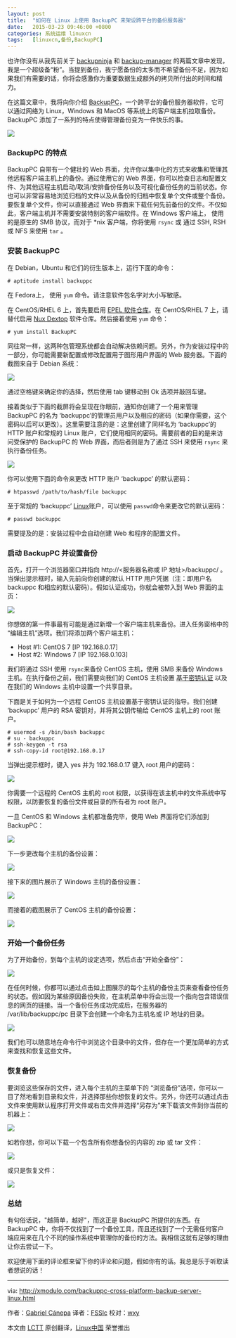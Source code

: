 ```yaml
---
layout: post
title:	"如何在 Linux 上使用 BackupPC 来架设跨平台的备份服务器"
date:	2015-03-23 09:46:00 +0800 
categories:	系统运维 linuxcn 
tags:	[linuxcn,备份,BackupPC]
---
```



也许你没有从我先前关于 [backupninja](http://linux.cn/article-5096-1.html) 和 [backup-manager](http://linux.cn/article-4586-1.html) 的两篇文章中发现，我是一个超级备“粉”。当提到备份，我宁愿备份的太多而不希望备份不足，因为如果我们有需要的话，你将会感激你为重要数据生成额外的拷贝所付出的时间和精力。


在这篇文章中，我将向你介绍 [BackupPC](http://backuppc.sourceforge.net/)，一个跨平台的备份服务器软件，它可以通过网络为 Linux，Windows 和 MacOS 等系统上的客户端主机拉取备份。BackupPC 添加了一系列的特点使得管理备份变为一件快乐的事。


![](/Asserts/Images//attachment/album/201503/20/235236goipii0u37jybbuo.jpg)


### BackupPC 的特点


BackupPC 自带有一个健壮的 Web 界面，允许你以集中化的方式来收集和管理其他远程客户端主机上的备份。通过使用它的 Web 界面，你可以检查日志和配置文件、为其他远程主机启动/取消/安排备份任务以及可视化备份任务的当前状态。你也可以非常容易地浏览归档的文件以及从备份的归档中恢复单个文件或整个备份。要恢复单个文件，你可以直接通过 Web 界面来下载任何先前备份的文件。不仅如此，客户端主机并不需要安装特别的客户端软件。在 Windows 客户端上， 使用的是原生的 SMB 协议，而对于 \*nix 客户端，你将使用 `rsync` 或 通过 SSH, RSH 或 NFS 来使用 `tar` 。


### 安装 BackupPC


在 Debian，Ubuntu 和它们的衍生版本上，运行下面的命令：



```
# aptitude install backuppc 

```

在 Fedora上， 使用 `yum` 命令。请注意软件包名字对大小写敏感。


在 CentOS/RHEL 6 上，首先要启用 [EPEL 软件仓库](http://linux.cn/article-2324-1.html)。在 CentOS/RHEL 7 上，请替代启用 [Nux Dextop](http://linux.cn/article-3889-1.html) 软件仓库。然后接着使用 `yum` 命令：



```
# yum install BackupPC 

```

同往常一样，这两种包管理系统都会自动解决依赖问题。另外，作为安装过程中的一部分，你可能需要新配置或修改配置用于图形用户界面的 Web 服务器。下面的截图来自于 Debian 系统：


![](/Asserts/Images//attachment/album/201503/20/235239b4atzr453axhrhfr.jpg)


通过空格键来确定你的选择，然后使用 tab 键移动到 Ok 选项并敲回车键。


接着类似于下面的截屏将会呈现在你眼前，通知你创建了一个用来管理 BackupPC 的名为 ‘backuppc’的管理员用户以及相应的密码（如果你需要，这个密码以后可以更改）。这里需要注意的是：这里创建了同样名为 ‘backuppc’的 HTTP 账户和常规的 Linux 账户，它们使用相同的密码。需要前者的目的是来访问受保护的 BackupPC 的 Web 界面，而后者则是为了通过 SSH 来使用 `rsync` 来执行备份任务。


![](/Asserts/Images//attachment/album/201503/20/235241zl2i9ueazf8wweuz.jpg)


你可以使用下面的命令来更改 HTTP 账户 ‘backuppc’ 的默认密码：



```
# htpasswd /path/to/hash/file backuppc 

```

至于常规的 ‘backuppc’ [Linux](http://xmodulo.com/recommend/linuxguide)账户，可以使用 `passwd`命令来更改它的默认密码：



```
# passwd backuppc 

```

需要提及的是：安装过程中会自动创建 Web 和程序的配置文件。


### 启动 BackupPC 并设置备份


首先，打开一个浏览器窗口并指向 http://<服务器名称或 IP 地址>/backuppc/ 。当弹出提示框时，输入先前向你创建的默认 HTTP 用户凭据（注：即用户名 backuppc 和相应的默认密码）。假如认证成功，你就会被带入到 Web 界面的主页：


![](/Asserts/Images//attachment/album/201503/20/235245x9xlmwljccb6wtb9.jpg)


你想做的第一件事最有可能是通过新增一个客户端主机来备份。进入任务窗格中的 “编辑主机”选项。我们将添加两个客户端主机：


* Host #1: CentOS 7 [IP 192.168.0.17]
* Host #2: Windows 7 [IP 192.168.0.103]


我们将通过 SSH 使用 `rsync`来备份 CentOS 主机，使用 SMB 来备份 Windows 主机。在执行备份之前，我们需要向我们的 CentOS 主机设置 [基于密钥认证](http://xmodulo.com/how-to-enable-ssh-login-without.html) 以及在我们的 Windows 主机中设置一个共享目录。


下面是关于如何为一个远程 CentOS 主机设置基于密钥认证的指导。我们创建 ‘backuppc’ 用户的 RSA 密钥对，并将其公钥传输给 CentOS 主机上的 root 账户。



```
# usermod -s /bin/bash backuppc
# su - backuppc
# ssh-keygen -t rsa
# ssh-copy-id root@192.168.0.17 

```

当弹出提示框时，键入 yes 并为 192.168.0.17 键入 root 用户的密码：


![](/Asserts/Images//attachment/album/201503/20/235302xjv7ddrgjdznjos3.jpg)


你需要一个远程的 CentOS 主机的 root 权限，以获得在该主机中的文件系统中写权限，以防要恢复的备份文件或目录的所有者为 root 账户。


一旦 CentOS 和 Windows 主机都准备完毕，使用 Web 界面将它们添加到 BackupPC：


![](/Asserts/Images//attachment/album/201503/20/235304rdi5npvpnpvssz5o.jpg)


下一步更改每个主机的备份设置：


![](/Asserts/Images//attachment/album/201503/20/235307fjtg4akgb7jee4bg.jpg)


接下来的图片展示了 Windows 主机的备份设置：


![](/Asserts/Images//attachment/album/201503/20/235313xeb75klfze5223zv.jpg)


而接着的截图展示了 CentOS 主机的备份设置：


![](/Asserts/Images//attachment/album/201503/20/235316uz36bpb9ufupubme.jpg)


### 开始一个备份任务


为了开始备份，到每个主机的设定选项，然后点击“开始全备份”：


![](/Asserts/Images//attachment/album/201503/20/235322dkzq5zj0pmzj8q6a.jpg)


在任何时候，你都可以通过点击如上图展示的每个主机的备份主页来查看备份任务的状态。假如因为某些原因备份失败，在主机菜单中将会出现一个指向包含错误信息的网页的链接。当一个备份任务成功完成后，在服务器的 /var/lib/backuppc/pc 目录下会创建一个命名为主机名或 IP 地址的目录。


![](/Asserts/Images//attachment/album/201503/20/235325h6eeuzwnewuxwq6n.jpg)


我们也可以随意地在命令行中浏览这个目录中的文件，但存在一个更加简单的方式来查找和恢复这些文件。


### 恢复备份


要浏览这些保存的文件，进入每个主机的主菜单下的 “浏览备份”选项，你可以一目了然地看到目录和文件，并选择那些你想恢复的文件。另外，你还可以通过点击文件来使用默认程序打开文件或右击文件并选择“另存为”来下载该文件到你当前的机器上：


![](/Asserts/Images//attachment/album/201503/20/235331nr66znzru5bbir6s.jpg)


如若你想，你可以下载一个包含所有你想备份的内容的 zip 或 tar 文件：


![](/Asserts/Images//attachment/album/201503/20/235343l7hihhqyxohmoz9q.jpg)


或只是恢复文件：


![](/Asserts/Images//attachment/album/201503/20/235350yz97wkg5hhkwqkhh.jpg)


### 总结


有句俗话说，"越简单，越好"，而这正是 BackupPC 所提供的东西。在 BackupPC 中，你将不仅找到了一个备份工具，而且还找到了一个无需任何客户端应用来在几个不同的操作系统中管理你的备份的方法。我相信这就有足够的理由让你去尝试一下。


欢迎使用下面的评论框来留下你的评论和问题，假如你有的话。我总是乐于听取读者想说的话！




---


via: <http://xmodulo.com/backuppc-cross-platform-backup-server-linux.html>


作者：[Gabriel Cánepa](http://xmodulo.com/author/gabriel) 译者：[FSSlc](https://github.com/FSSlc) 校对：[wxy](https://github.com/wxy)


本文由 [LCTT](https://github.com/LCTT/TranslateProject) 原创翻译，[Linux中国](http://linux.cn/) 荣誉推出
